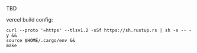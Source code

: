 TBD


vercel build config:
```
curl --proto '=https' --tlsv1.2 -sSf https://sh.rustup.rs | sh -s -- -y && 
source $HOME/.cargo/env && 
make
```
